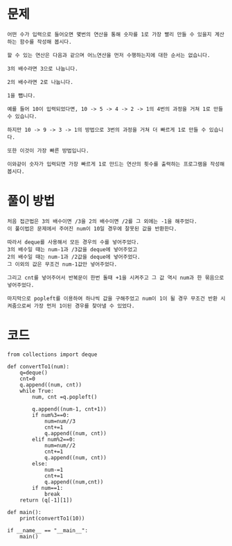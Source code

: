 # 문제

```
어떤 수가 입력으로 들어오면 몇번의 연산을 통해 숫자를 1로 가장 빨리 만들 수 있을지 계산하는 함수를 작성해 봅시다.

할 수 있는 연산은 다음과 같으며 어느연산을 먼저 수행하는지에 대한 순서는 없습니다.

3의 배수라면 3으로 나눕니다.

2의 배수라면 2로 나눕니다.

1을 뺍니다.

예를 들어 10이 입력되었다면, 10 -> 5 -> 4 -> 2 -> 1의 4번의 과정을 거쳐 1로 만들 수 있습니다.

하지만 10 -> 9 -> 3 -> 1의 방법으로 3번의 과정을 거쳐 더 빠르게 1로 만들 수 있습니다.

또한 이것이 가장 빠른 방법입니다.

이와같이 숫자가 입력되면 가장 빠르게 1로 만드는 연산의 횟수를 출력하는 프로그램을 작성해 봅시다.
```

# 풀이 방법

    처음 접근법은 3의 배수이면 /3을 2의 배수이면 /2를 그 외에는 -1을 해주었다.
    이 풀이법은 문제에서 주어진 num이 10일 경우에 잘못된 값을 반환한다.
    
    따라서 deque를 사용해서 모든 경우의 수를 넣어주었다.
    3의 배수일 때는 num-1과 /3값을 deque에 넣어주었고
    2의 배수일 때는 num-1과 /2값을 deque에 넣어주었다.
    그 이외의 값은 무조건 num-1값만 넣어주었다.

    그리고 cnt를 넣어주어서 반복문이 한번 돌때 +1을 시켜주고 그 값 역시 num과 한 묶음으로 넣어주었다.

    마지막으로 popleft를 이용하여 하나씩 값을 구해주었고 num이 1이 될 경우 무조건 반환 시켜줌으로써 가장 먼저 1이된 경우를 찾아낼 수 있었다.

# 코드
```
from collections import deque

def convertTo1(num):
    q=deque()
    cnt=0
    q.append((num, cnt))
    while True:
        num, cnt =q.popleft()
        
        q.append((num-1, cnt+1))
        if num%3==0:
            num=num//3
            cnt+=1
            q.append((num, cnt))
        elif num%2==0:
            num=num//2
            cnt+=1
            q.append((num, cnt))
        else:
            num-=1
            cnt+=1
            q.append((num,cnt))
        if num==1:
            break
    return (q[-1][1])

def main():
    print(convertTo1(10))

if __name__ == "__main__":
    main()


```
